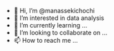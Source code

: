 - 👋 Hi, I’m @manassekichochi
- 👀 I’m interested in data analysis
- 🌱 I’m currently learning ...
- 💞️ I’m looking to collaborate on ...
- 📫 How to reach me ...

<!---
manassekichochi/manassekichochi is a ✨ special ✨ repository because its `README.md` (this file) appears on your GitHub profile.
You can click the Preview link to take a look at your changes.
--->
